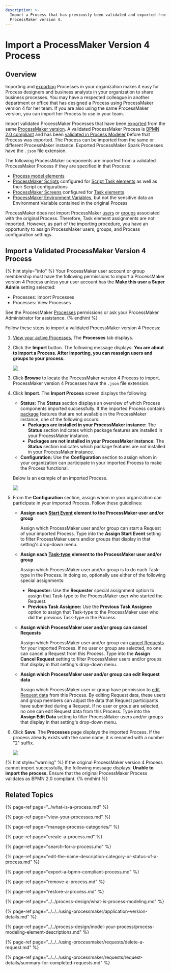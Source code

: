 ```yaml
---
description: >-
  Import a Process that has previously been validated and exported from
  ProcessMaker version 4.
---
```


# Import a ProcessMaker Version 4 Process

## Overview

Importing and [exporting](export-a-bpmn-compliant-process.md) Processes in your organization makes it easy for Process designers and business analysts in your organization to share business processes. You may have a respected colleague in another department or office that has designed a Process using ProcessMaker version 4 for her team. If you are also using the same ProcessMaker version, you can import her Process to use in your team.

Import validated ProcessMaker Processes that have been [exported](export-a-bpmn-compliant-process.md) from the same [ProcessMaker version](../../../using-processmaker/application-version-details.md#view-processmaker-version-information). A validated ProcessMaker Process is [BPMN 2.0 compliant](https://www.omg.org/spec/BPMN/2.0/About-BPMN/) and has been [validated in Process Modeler](../../process-design/validate-bpmn-2.0-compliance.md) before that Process was exported. The Process can be imported from the same or different ProcessMaker instance. Exported ProcessMaker Spark Processes have the `.json` file extension.

The following ProcessMaker components are imported from a validated ProcessMaker Process if they are specified in that Process:

* [Process model elements](../../process-design/model-your-process/process-modeling-element-descriptions.md#overview)
* [ProcessMaker Scripts](../../scripts/what-is-a-script.md) configured for [Script Task elements](../../process-design/model-your-process/add-and-configure-script-task-elements.md) as well as their Script configurations
* [ProcessMaker Screens](../../design-forms/what-is-a-form.md) configured for [Task elements](../../process-design/model-your-process/add-and-configure-task-elements.md)
* [ProcessMaker Environment Variables](../../environment-variable-management/what-is-an-environment-variable.md), but not the sensitive data an Environment Variable contained in the original Process

ProcessMaker does not import ProcessMaker [users](../../../processmaker-administration/add-users/what-is-a-user.md) or [groups](../../../processmaker-administration/assign-groups-to-users/what-is-a-group.md) associated with the original Process. Therefore, Task element assignments are not imported. However, as part of the importing procedure, you have an opportunity to assign ProcessMaker users, groups, and Process configuration settings.

## Import a Validated ProcessMaker Version 4 Process

{% hint style="info" %}
Your ProcessMaker user account or group membership must have the following permissions to import a ProcessMaker version 4 Process unless your user account has the **Make this user a Super Admin** setting selected:

* Processes: Import Processes
* Processes: View Processes

See the ProcessMaker [Processes](../../../processmaker-administration/permission-descriptions-for-users-and-groups.md#processes) permissions or ask your ProcessMaker Administrator for assistance.
{% endhint %}

Follow these steps to import a validated ProcessMaker version 4 Process:

1. [View your active Processes.](./#view-your-processes) The **Processes** tab displays.
2. Click the **Import** button. The following message displays: **You are about to import a Process. After importing, you can reassign users and groups to your process.**

   ![](../../../.gitbook/assets/import-process-message-processes.png)

3. Click **Browse** to locate the ProcessMaker version 4 Process to import. ProcessMaker version 4 Processes have the `.json` file extension.
4. Click **Import**. The **Import Process** screen displays the following:

   * **Status:** The **Status** section displays an overview of which Process components imported successfully. If the imported Process contains [package](https://processmaker.gitbook.io/processmaker/package-development-distribution/first-topic) features that are not available in the ProcessMaker instance, one of the following occurs:
     * **Packages are installed in your ProcessMaker instance:** The **Status** section indicates which package features are installed in your ProcessMaker instance.
     * **Packages are not installed in your ProcessMaker instance:** The **Status** section indicates which package features are not installed in your ProcessMaker instance.
   * **Configuration:** Use the **Configuration** section to assign whom in your organization can participate in your imported Process to make the Process functional.

   Below is an example of an imported Process. 

   ![](../../../.gitbook/assets/import-process-screen-processes.png)

5. From the **Configuration** section, assign whom in your organization can participate in your imported Process. Follow these guidelines:
   * **Assign each** [**Start Event**](../../process-design/model-your-process/process-modeling-element-descriptions.md#start-event) **element to the ProcessMaker user and/or group**

     Assign which ProcessMaker user and/or group can start a Request of your imported Process. Type into the **Assign Start Event** setting to filter ProcessMaker users and/or groups that display in that setting's drop-down menu.

   * **Assign each** [**Task-type**](https://processmaker.gitbook.io/processmaker/designing-processes/process-design/model-your-process/process-modeling-element-descriptions#tasks) **element to the ProcessMaker user and/or group**

     Assign which ProcessMaker user and/or group is to do each Task-type in the Process. In doing so, optionally use either of the following special assignments:

     * **Requester:** Use the **Requester** special assignment option to assign that Task-type to the ProcessMaker user who started the Request.
     * **Previous Task Assignee:** Use the **Previous Task Assignee** option to assign that Task-type to the ProcessMaker user who did the previous Task-type in the Process.

   * **Assign which ProcessMaker user and/or group can cancel Requests**

     Assign which ProcessMaker user and/or group can [cancel Requests](../../../using-processmaker/requests/delete-a-request.md) for your imported Process. If no user or group are selected, no one can cancel a Request from this Process. Type into the **Assign Cancel Request** setting to filter ProcessMaker users and/or groups that display in that setting's drop-down menu.

   * **Assign which ProcessMaker user and/or group can edit Request data**

     Assign which ProcessMaker user or group have permission to [edit Request data](../../../using-processmaker/requests/request-details/summary-for-completed-requests.md#editable-request-data) from this Process. By editing Request data, these users and group members can adjust the data that Request participants have submitted during a Request. If no user or group are selected, no one can edit Request data from this Process. Type into the **Assign Edit Data** setting to filter ProcessMaker users and/or groups that display in that setting's drop-down menu.
6. Click **Save**. The **Processes** page displays the imported Process. If the process already exists with the same name, it is renamed with a number "2" suffix.  

   ![](../../../.gitbook/assets/imported-process-with-name-of-source-process-processes.png)

{% hint style="warning" %}
If the original ProcessMaker version 4 Process cannot import successfully, the following message displays: **Unable to import the process.** Ensure that the original ProcessMaker Process validates as BPMN 2.0 compliant.
{% endhint %}

## Related Topics

{% page-ref page="../what-is-a-process.md" %}

{% page-ref page="view-your-processes.md" %}

{% page-ref page="manage-process-categories/" %}

{% page-ref page="create-a-process.md" %}

{% page-ref page="search-for-a-process.md" %}

{% page-ref page="edit-the-name-description-category-or-status-of-a-process.md" %}

{% page-ref page="export-a-bpmn-compliant-process.md" %}

{% page-ref page="remove-a-process.md" %}

{% page-ref page="restore-a-process.md" %}

{% page-ref page="../../process-design/what-is-process-modeling.md" %}

{% page-ref page="../../../using-processmaker/application-version-details.md" %}

{% page-ref page="../../process-design/model-your-process/process-modeling-element-descriptions.md" %}

{% page-ref page="../../../using-processmaker/requests/delete-a-request.md" %}

{% page-ref page="../../../using-processmaker/requests/request-details/summary-for-completed-requests.md" %}

